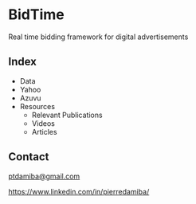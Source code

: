 # BidTime
Real time bidding framework for digital advertisements

## Index
* Data
 * Yahoo
 * Azuvu
* Resources
  * Relevant Publications
  * Videos
  * Articles

## Contact
ptdamiba@gmail.com

https://www.linkedin.com/in/pierredamiba/
